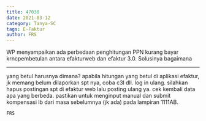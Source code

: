 ```yaml
---
title: 47038
date: 2021-03-12
category: Tanya-SC
tags: E-Faktur
author: FRS
---
```


WP menyampaikan ada perbedaan penghitungan PPN kurang bayar krncpembetulan antara efakturweb dan efaktur 3.0. Solusinya bagaimana

---

yang betul harusnya dimana? apabila hitungan yang betul di aplikasi efaktur, jk memang belum dilaporkan spt nya, coba c3l dll. log in ulang. silahkan hapus postingan spt di efaktur web lalu posting ulang ya. cek kembali data apa yang berbeda. pastikan untuk menginput manual dan submit kompensasi lb dari masa sebelumnya (jk ada) pada lampiran 1111AB.

`FRS`
